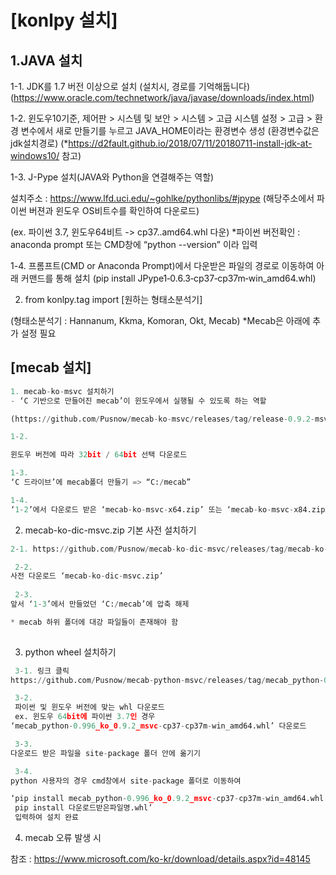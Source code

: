 # [konlpy 설치]

## 1.JAVA 설치

1-1. JDK를 1.7 버전 이상으로 설치 (설치시, 경로를 기억해둡니다) (https://www.oracle.com/technetwork/java/javase/downloads/index.html)

1-2. 윈도우10기준, 제어판 > 시스템 및 보안 > 시스템 > 고급 시스템 설정 > 고급 > 환경 변수에서 새로 만들기를 누르고 JAVA_HOME이라는 환경변수 생성 (환경변수값은 jdk설치경로)
(*https://d2fault.github.io/2018/07/11/20180711-install-jdk-at-windows10/ 참고)

1-3. J-Pype 설치(JAVA와 Python을 연결해주는 역할) 

설치주소 : https://www.lfd.uci.edu/~gohlke/pythonlibs/#jpype 
(해당주소에서 파이썬 버젼과 윈도우 OS비트수를 확인하여 다운로드)

(ex. 파이썬 3.7, 윈도우64비트 -> cp37..amd64.whl 다운)
*파이썬 버전확인 : anaconda prompt 또는 CMD창에 “python --version” 이라 입력

1-4. 프롬프트(CMD or Anaconda Prompt)에서 다운받은 파일의 경로로 이동하여 아래 커맨드를 통해 설치
 (pip install JPype1‑0.6.3‑cp37‑cp37m‑win_amd64.whl) 

2. from konlpy.tag import [원하는 형태소분석기]

(형태소분석기 : Hannanum, Kkma, Komoran, Okt, Mecab)
*Mecab은 아래에 추가 설정 필요





## [mecab 설치]
``` python
1. mecab-ko-msvc 설치하기
- ‘C 기반으로 만들어진 mecab’이 윈도우에서 실행될 수 있도록 하는 역할

(https://github.com/Pusnow/mecab-ko-msvc/releases/tag/release-0.9.2-msvc-3) 참고

1-2.

윈도우 버전에 따라 32bit / 64bit 선택 다운로드

1-3.
‘C 드라이브’에 mecab폴더 만들기 => “C:/mecab”

1-4.
‘1-2’에서 다운로드 받은 ‘mecab-ko-msvc-x64.zip’ 또는 ‘mecab-ko-msvc-x84.zip’ 압축 풀기
```

2. mecab-ko-dic-msvc.zip 기본 사전 설치하기
``` python
2-1. https://github.com/Pusnow/mecab-ko-dic-msvc/releases/tag/mecab-ko-dic-2.1.1-20180720-msvc

 2-2. 
사전 다운로드 ‘mecab-ko-dic-msvc.zip’
 
 2-3.
앞서 ‘1-3’에서 만들었던 ‘C:/mecab’에 압축 해제

* mecab 하위 폴더에 대강 파일들이 존재해야 함
 
```
3. python wheel 설치하기
``` python
 3-1. 링크 클릭
https://github.com/Pusnow/mecab-python-msvc/releases/tag/mecab_python-0.996_ko_0.9.2_msvc-2

 3-2. 
 파이썬 및 윈도우 버전에 맞는 whl 다운로드
 ex. 윈도우 64bit에 파이썬 3.7인 경우 
‘mecab_python-0.996_ko_0.9.2_msvc-cp37-cp37m-win_amd64.whl’ 다운로드

 3-3.
다운로드 받은 파일을 site-package 폴더 안에 옮기기

 3-4.
python 사용자의 경우 cmd창에서 site-package 폴더로 이동하여

‘pip install mecab_python-0.996_ko_0.9.2_msvc-cp37-cp37m-win_amd64.whl’
 pip install 다운로드받은파일명.whl’
 입력하여 설치 완료
```

4. mecab 오류 발생 시

참조 : https://www.microsoft.com/ko-kr/download/details.aspx?id=48145


